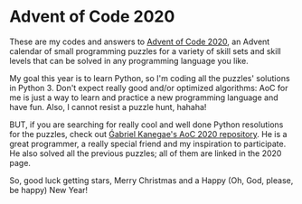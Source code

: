 # Advent of Code 2020
These are my codes and answers to [Advent of Code 2020](https://adventofcode.com/2020), an Advent calendar of small programming puzzles for a variety of skill sets and skill levels that can be solved in any programming language you like.

My goal this year is to learn Python, so I'm coding all the puzzles' solutions in Python 3. Don't expect really good and/or optimized algorithms: AoC for me is just a way to learn and practice a new programming language and have fun. Also, I cannot resist a puzzle hunt, hahaha!

BUT, if you are searching for really cool and well done Python resolutions for the puzzles, check out [Ǵabriel Kanegae's AoC 2020 repository](https://github.com/KanegaeGabriel/advent-of-code-2020). He is a great programmer, a really special friend and my inspiration to participate. He also solved all the previous puzzles; all of them are linked in the 2020 page.

So, good luck getting stars, Merry Christmas and a Happy (Oh, God, please, be happy) New Year!
